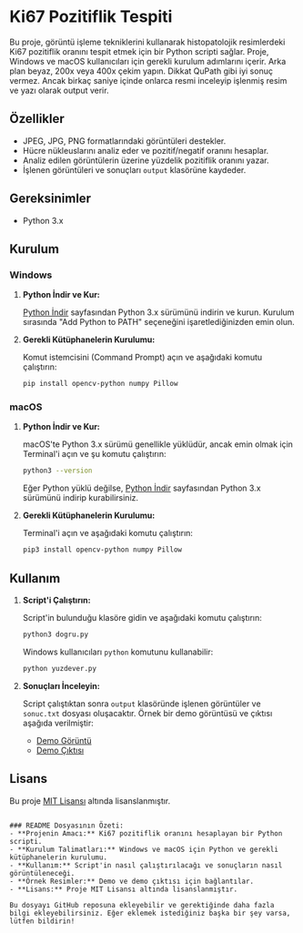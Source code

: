 # Ki67 Pozitiflik Tespiti

Bu proje, görüntü işleme tekniklerini kullanarak histopatolojik resimlerdeki Ki67 pozitiflik oranını tespit etmek için bir Python scripti sağlar. Proje, Windows ve macOS kullanıcıları için gerekli kurulum adımlarını içerir. Arka plan beyaz, 200x veya 400x çekim yapın.
Dikkat QuPath gibi iyi sonuç vermez. Ancak birkaç saniye içinde onlarca resmi inceleyip işlenmiş resim ve yazı olarak output verir. 

## Özellikler

- JPEG, JPG, PNG formatlarındaki görüntüleri destekler.
- Hücre nükleuslarını analiz eder ve pozitif/negatif oranını hesaplar.
- Analiz edilen görüntülerin üzerine yüzdelik pozitiflik oranını yazar.
- İşlenen görüntüleri ve sonuçları `output` klasörüne kaydeder.

## Gereksinimler

- Python 3.x

## Kurulum

### Windows

1. **Python İndir ve Kur:**

   [Python İndir](https://www.python.org/downloads/) sayfasından Python 3.x sürümünü indirin ve kurun. Kurulum sırasında "Add Python to PATH" seçeneğini işaretlediğinizden emin olun.

2. **Gerekli Kütüphanelerin Kurulumu:**

   Komut istemcisini (Command Prompt) açın ve aşağıdaki komutu çalıştırın:

   ```bash
   pip install opencv-python numpy Pillow
   ```


### macOS

1. **Python İndir ve Kur:**

   macOS'te Python 3.x sürümü genellikle yüklüdür, ancak emin olmak için Terminal'i açın ve şu komutu çalıştırın:

   ```bash
   python3 --version
   ```

   Eğer Python yüklü değilse, [Python İndir](https://www.python.org/downloads/) sayfasından Python 3.x sürümünü indirip kurabilirsiniz.

2. **Gerekli Kütüphanelerin Kurulumu:**

   Terminal'i açın ve aşağıdaki komutu çalıştırın:

   ```bash
   pip3 install opencv-python numpy Pillow
   ```

## Kullanım

1. **Script'i Çalıştırın:**

   Script'in bulunduğu klasöre gidin ve aşağıdaki komutu çalıştırın:

   ```bash
   python3 dogru.py
   ```

   Windows kullanıcıları `python` komutunu kullanabilir:

   ```bash
   python yuzdever.py
   ```

2. **Sonuçları İnceleyin:**

   Script çalıştıktan sonra `output` klasöründe işlenen görüntüler ve `sonuc.txt` dosyası oluşacaktır. Örnek bir demo görüntüsü ve çıktısı aşağıda verilmiştir:

   - [Demo Görüntü](https://raw.githubusercontent.com/metinciris/ki67/main/demo.jpg)
   - [Demo Çıktısı](https://raw.githubusercontent.com/metinciris/ki67/main/demo_output.jpg)

## Lisans

Bu proje [MIT Lisansı](LICENSE) altında lisanslanmıştır.
```

### README Dosyasının Özeti:
- **Projenin Amacı:** Ki67 pozitiflik oranını hesaplayan bir Python scripti.
- **Kurulum Talimatları:** Windows ve macOS için Python ve gerekli kütüphanelerin kurulumu.
- **Kullanım:** Script'in nasıl çalıştırılacağı ve sonuçların nasıl görüntüleneceği.
- **Örnek Resimler:** Demo ve demo çıktısı için bağlantılar.
- **Lisans:** Proje MIT Lisansı altında lisanslanmıştır.

Bu dosyayı GitHub reposuna ekleyebilir ve gerektiğinde daha fazla bilgi ekleyebilirsiniz. Eğer eklemek istediğiniz başka bir şey varsa, lütfen bildirin!

